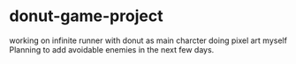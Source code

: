 # donut-game-project
working on infinite runner with donut as main charcter
doing pixel art myself
Planning to add avoidable enemies in the next few days.

